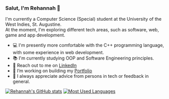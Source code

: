 ### Salut, I'm Rehannah 👋

I'm currently a Computer Science (Special) student at the University of the West Indies, St. Augustine. <br/>
At the moment, I'm exploring different tech areas, such as software, web, game and app development.

- 💻 I'm presently more comfortable with the C++ programming language, with some experience in web development.
- 📚 I'm currently studying OOP and Software Engineering principles.
- 📧 Reach out to me on [LinkedIn](https://www.linkedin.com/in/rehannahb/)
- 💬 I’m working on building my [Portfolio](Rehannah.github.io)
- 🤔 I always appreciate advice from persons in tech or feedback in general.

[![Rehannah's GitHub stats](https://github-readme-stats.vercel.app/api?username=rehannah&count_private=true&show_icons=true&hide=contribs,issues,stars&theme=github_dark)](https://github.com/Rehannah)
[![Most Used Languages](https://github-readme-stats.vercel.app/api/top-langs/?username=Rehannah&hide=Pascal&layout=compact&theme=algolia)](https://github.com/Rehannah)
